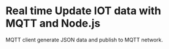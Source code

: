 # Real time Update IOT data with MQTT and Node.js

MQTT client generate JSON data and publish to MQTT network.